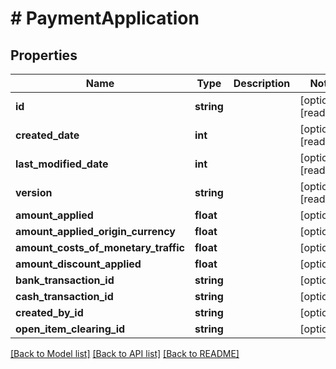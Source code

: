# # PaymentApplication

## Properties

Name | Type | Description | Notes
------------ | ------------- | ------------- | -------------
**id** | **string** |  | [optional] [readonly]
**created_date** | **int** |  | [optional] [readonly]
**last_modified_date** | **int** |  | [optional] [readonly]
**version** | **string** |  | [optional] [readonly]
**amount_applied** | **float** |  | [optional]
**amount_applied_origin_currency** | **float** |  | [optional]
**amount_costs_of_monetary_traffic** | **float** |  | [optional]
**amount_discount_applied** | **float** |  | [optional]
**bank_transaction_id** | **string** |  | [optional]
**cash_transaction_id** | **string** |  | [optional]
**created_by_id** | **string** |  | [optional]
**open_item_clearing_id** | **string** |  | [optional]

[[Back to Model list]](../../README.md#models) [[Back to API list]](../../README.md#endpoints) [[Back to README]](../../README.md)
